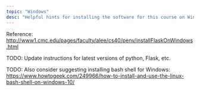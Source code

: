 ```yaml
---
topic: "Windows"
desc: "Helpful hints for installing the software for this course on Windows machines"
---
```



Reference: http://www1.cmc.edu/pages/faculty/alee/cs40/penv/installFlaskOnWindows.html


TODO: Update instructions for latest versions of python, Flask, etc.

TODO: Also consider suggesting installing bash shell for Windows: https://www.howtogeek.com/249966/how-to-install-and-use-the-linux-bash-shell-on-windows-10/
